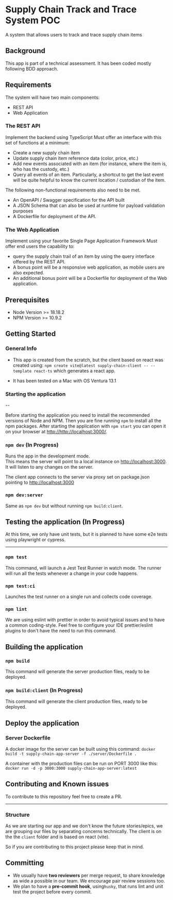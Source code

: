 # Supply Chain Track and Trace System POC
A system that allows users to track and trace supply chain items

## Background
This app is part of a technical assessment. It has been coded mostly following BDD approach.


## Requirements
The system will have two main components: 
* REST API 
* Web Application 

### The REST API 
Implement the backend using TypeScript
Must offer an interface with this set of functions at a minimum: 
* Create a new supply chain item 
* Update supply chain item reference data (color, price, etc.) 
* Add new events associated with an item (for instance, where the item is, who has the custody, etc.) 
* Query all events of an item. Particularly, a shortcut to get the last event will be quite helpful to know the current location / custodian of the item. 

The following non-functional requirements also need to be met. 
* An OpenAPI / Swagger specification for the API built 
* A JSON Schema that can also be used at runtime for payload validation purposes 
* A Dockerfile for deployment of the API. 


### The Web Application
Implement using your favorite Single Page Application Framework
Must offer end users the capability to:
* query the supply chain trail of an item by using the query interface offered by the REST API. 
* A bonus point will be a responsive web application, as mobile users are also expected. 
* An additional bonus point will be a Dockerfile for deployment of the Web application. 


## Prerequisites
- Node Version >= 18.18.2
- NPM Version >= 10.9.2

## Getting Started

### General Info
- This app is created from the scratch, but the client based on react was created using: `npm create vite@latest supply-chain-client -- --template react-ts` which generates a react app.

- It has been tested on a Mac with OS Ventura 13.1

### Starting the application
--

Before starting the application you need to install the recommended versions of Node and NPM. Then you are fine running `npm` to install all the npm packages.
After starting the application with `npm start` you can open it on your browser at [http://http://localhost:3000/](http://http://localhost:3000/).

### `npm dev` (In Progress)

Runs the app in the development mode.<br />
This means the server will point to a local instance on [http://localhost:3000](http://localhost:3000). It will listen to any changes on the server.

The client app connects to the server via proxy set on package.json pointing to [http://localhost:3000](http://localhost:3000)


### `npm dev:server`

Same as `npm dev` but without running `npm build:client`.



## Testing the application (In Progress)

At this time, we only have unit tests, but it is planned to have some e2e tests using playwright or cypress.

---

### `npm test`

This command, will launch a Jest Test Runner in watch mode. The runner will run all the tests whenever a change in your code happens.

### `npm test:ci`

Launches the test runner on a single run and collects code coverage.

### `npm lint`

We are using eslint with prettier in order to avoid typical issues and to have a common coding-style.
Feel free to configure your IDE prettier/eslint plugins to don't have the need to run this command.

## Building the application

### `npm build`

This command will generate the server production files, ready to be deployed.

### `npm build:client` (In Progress)

This command will generate the client production files, ready to be deployed.


## Deploy the application

### Server Dockerfile
A docker image for the server can be built using this command:
`docker build -t supply-chain-app-server -f ./server/Dockerfile .`

A container with the production files can be run on PORT 3000 like this:
`docker run -d -p 3000:3000 supply-chain-app-server:latest`



## Contributing and Known issues

To contribute to this repository feel free to create a PR.

---

### Structure

As we are starting our app and we don't know the future stories/epics, we are grouping our files by separating concerns technically. The client is on the the `client` folder and is based on react (vite).

So if you are contributing to this project please keep that in mind.

## Committing

-  We usually have **two reviewers** per merge request, to share knowledge as wide a possible in our team. We encourage pair review sessions too.
-  We plan to have a **pre-commit hook**, using`husky`, that runs lint and unit test the project before every commit.
